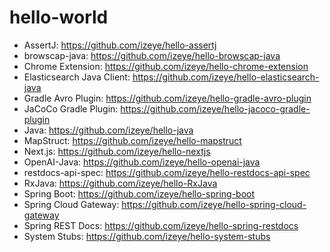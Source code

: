 # hello-world

* AssertJ: https://github.com/izeye/hello-assertj
* browscap-java: https://github.com/izeye/hello-browscap-java
* Chrome Extension: https://github.com/izeye/hello-chrome-extension
* Elasticsearch Java Client: https://github.com/izeye/hello-elasticsearch-java
* Gradle Avro Plugin: https://github.com/izeye/hello-gradle-avro-plugin
* JaCoCo Gradle Plugin: https://github.com/izeye/hello-jacoco-gradle-plugin
* Java: https://github.com/izeye/hello-java
* MapStruct: https://github.com/izeye/hello-mapstruct
* Next.js: https://github.com/izeye/hello-nextjs
* OpenAI-Java: https://github.com/izeye/hello-openai-java
* restdocs-api-spec: https://github.com/izeye/hello-restdocs-api-spec
* RxJava: https://github.com/izeye/hello-RxJava
* Spring Boot: https://github.com/izeye/hello-spring-boot
* Spring Cloud Gateway: https://github.com/izeye/hello-spring-cloud-gateway
* Spring REST Docs: https://github.com/izeye/hello-spring-restdocs
* System Stubs: https://github.com/izeye/hello-system-stubs

